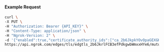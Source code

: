 <!-- Code generated for API Clients. DO NOT EDIT. -->

#### Example Request

```bash
curl \
-X PUT \
-H "Authorization: Bearer {API_KEY}" \
-H "Content-Type: application/json" \
-H "Ngrok-Version: 2" \
-d '{"enabled":true,"certificate_authority_ids":["ca_2b6JkpkYOvOpaGEXGKlkzbdvPOM"]}' \
https://api.ngrok.com/edges/tls/edgtls_2b6JkrlFCB3efPdkgwbWmxxHYe6/mutual_tls
```
